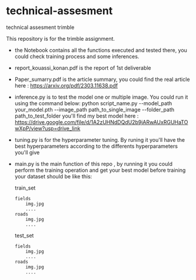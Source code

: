 # technical-assesment
technical assesment trimble

This repository is for the trimble assignment.
- the Notebook contains all the functions executed and tested there, you could check training process and some inferences.
- report_kouassi_konan.pdf is the report of 1st deliverable

- Paper_sumarry.pdf is the article summary, you could find the real article here : https://arxiv.org/pdf/2303.11638.pdf

- inference.py is to test the model one or multiple image. You could run it using the command below:
    python script_name.py --model_path your_model.pth --image_path path_to_single_image --folder_path path_to_test_folder
    you'll find my best model here : https://drive.google.com/file/d/1A2zUHNdDQdU2b9jARwAUxRGUHaTOwXpP/view?usp=drive_link

- tuning.py is for the hyperparameter tuning. By runing it you'll have the best hyperparameters according to the differents hyperparameters you'll give

- main.py is the main function of this repo , by running it you could perform the training operation and get your best model
before training your dataset should be like this:


  train_set
  
      fields
          img.jpg
          ....
      roads
          img.jpg
          ....
  
  test_set
  
      fields
          img.jpg
          ....
      roads
          img.jpg
          ....



